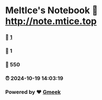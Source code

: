# MeltIce's Notebook :link: http://note.mtice.top 
### :page_facing_up: [1](http://note.mtice.top/tag.html) 
### :speech_balloon: 1 
### :hibiscus: 550 
### :alarm_clock: 2024-10-19 14:03:19 
### Powered by :heart: [Gmeek](https://github.com/Meekdai/Gmeek)
